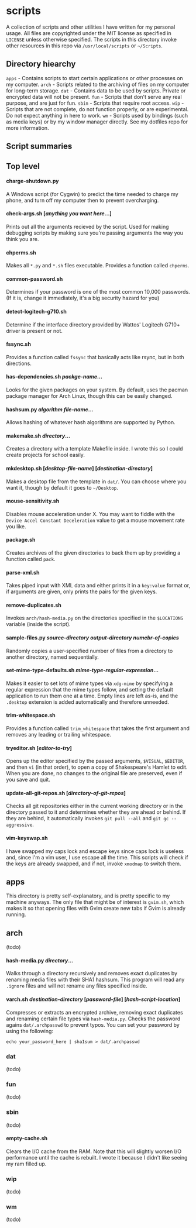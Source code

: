 # scripts
A collection of scripts and other utilities I have written for my personal usage. All files are copyrighted under the MIT license as specified in `LICENSE` unless otherwise specified. The scripts in this directory invoke other resources in this repo via `/usr/local/scripts` or `~/Scripts`.

## Directory hiearchy
`apps` - Contains scripts to start certain applications or other processes on my computer.
`arch` - Scripts related to the archiving of files on my computer for long-term storage.
`dat` - Contains data to be used by scripts. Private or encrypted data will not be present.
`fun` - Scripts that don't serve any real purpose, and are just for fun.
`sbin` - Scripts that require root access.
`wip` - Scripts that are not complete, do not function properly, or are experimental. Do not expect anything in here to work.
`wm` - Scripts used by bindings (such as media keys) or by my window manager directly. See my dotfiles repo for more information.

## Script summaries
## Top level

#### charge-shutdown.py
A Windows script (for Cygwin) to predict the time needed to charge my phone, and turn off my computer then to prevent overcharging.

#### check-args.sh [<i>anything you want here</i>...]
Prints out all the arguments recieved by the script. Used for making debugging scripts by making sure you're passing arguments the way you think you are.

#### chperms.sh
Makes all `*.py` and `*.sh` files executable. Provides a function called `chperms`.

#### common-password.sh
Determines if your password is one of the most common 10,000 passwords. (If it is, change it immediately, it's a big security hazard for you)

#### detect-logitech-g710.sh
Determine if the interface directory provided by Wattos' Logitech G710+ driver is present or not.

#### fssync.sh
Provides a function called `fssync` that basically acts like rsync, but in both directions.

#### has-dependencies.sh <i>packge-name</i>...
Looks for the given packages on your system. By default, uses the pacman package manager for Arch Linux, though this can be easily changed.

#### hashsum.py <i>algorithm</i> <i>file-name</i>...
Allows hashing of whatever hash algorithms are supported by Python.

#### makemake.sh <i>directory</i>...
Creates a directory with a template Makefile inside. I wrote this so I could create projects for school easily.

#### mkdesktop.sh [<i>desktop-file-name</i>] [<i>destination-directory</i>]
Makes a desktop file from the template in `dat/`. You can choose where you want it, though by default it goes to `~/Desktop`.

#### mouse-sensitivity.sh
Disables mouse acceleration under X. You may want to fiddle with the `Device Accel Constant Deceleration` value to get a mouse movement rate you like.

#### package.sh
Creates archives of the given directories to back them up by providing a function called `pack`.

#### parse-xml.sh
Takes piped input with XML data and either prints it in a `key:value` format or, if arguments are given, only prints the pairs for the given keys.

#### remove-duplicates.sh
Invokes `arch/hash-media.py` on the directories specified in the `$LOCATIONS` variable (inside the script).

#### sample-files.py <i>source-directory</i> <i>output-directory</i> <i>numebr-of-copies</i>
Randomly copies a user-specified number of files from a directory to another directory, named sequentially.

#### set-mime-type-defaults.sh <i>mime-type-regular-expression</i>...
Makes it easier to set lots of mime types via `xdg-mime` by specifying a regular expression that the mime types follow, and setting the default application to run them one at a time. Empty lines are left as-is, and the `.desktop` extension is added automatically and therefore unneeded.

#### trim-whitespace.sh
Provides a function called `trim_whitespace` that takes the first argument and removes any leading or trailing whitespace.

#### tryeditor.sh [<i>editor-to-try</i>]
Opens up the editor specified by the passed arguments, `$VISUAL`, `$EDITOR`, and then `vi` (in that order), to open a copy of Shakespeare's Hamlet to edit. When you are done, no changes to the original file are preserved, even if you save and quit.

#### update-all-git-repos.sh [<i>directory-of-git-repos</i>]
Checks all git repositories either in the current working directory or in the directory passed to it and determines whether they are ahead or behind. If they are behind, it automatically invokes `git pull --all` and `git gc --aggressive`.

#### vim-keyswap.sh
I have swapped my caps lock and escape keys since caps lock is useless and, since I'm a vim user, I use escape all the time. This scripts will check if the keys are already swapped, and if not, invoke `xmodmap` to switch them.

## apps
This directory is pretty self-explanatory, and is pretty specific to my machine anyways. The only file that might be of interest is `gvim.sh`, which makes it so that opening files with Gvim create new tabs if Gvim is already running.

## arch
(todo)

#### hash-media.py <i>directory</i>...
Walks through a directory recursively and removes exact duplicates by renaming media files with their SHA1 hashsum. This program will read any `.ignore` files and will not rename any files specified inside.

#### varch.sh <i>destination-directory</i> [<i>password-file</i>] [<i>hash-script-location</i>]
Compresses or extracts an encrypted archive, removing exact duplicates and renaming certain file types via `hash-media.py`. Checks the password agains `dat/.archpasswd` to prevent typos. You can set your password by using the following:
```
echo your_password_here | sha1sum > dat/.archpasswd
```

### dat
(todo)

### fun
(todo)

### sbin
(todo)

#### empty-cache.sh
Clears the I/O cache from the RAM. Note that this will slightly worsen I/O performance until the cache is rebuilt. I wrote it because I didn't like seeing my ram filled up.

### wip
(todo)

### wm
(todo)

